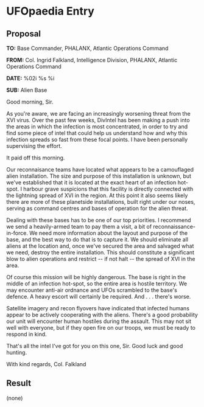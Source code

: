 # UFOpaedia Entry

## Proposal

**TO:** Base Commander, PHALANX, Atlantic Operations Command

**FROM:** Col. Ingrid Falkland, Intelligence Division, PHALANX, Atlantic
Operations Command

**DATE:** %02i %s %i

**SUB:** Alien Base

Good morning, Sir.

As you're aware, we are facing an increasingly worsening threat from the
XVI virus. Over the past few weeks, DivIntel has been making a push into
the areas in which the infection is most concentrated, in order to try
and find some piece of intel that could help us understand how and why
this infection spreads so fast from these focal points. I have been
personally supervising the effort.

It paid off this morning.

Our reconnaisance teams have located what appears to be a camouflaged
alien installation. The size and purpose of this installation is
unknown, but we've established that it is located at the exact heart of
an infection hot-spot. I harbour grave suspicions that this facility is
directly connected with the lightning spread of XVI in the region. At
this point it also seems likely there are more of these planetside
installations, built right under our noses, serving as command centres
and bases of operation for the alien threat.

Dealing with these bases has to be one of our top priorities. I
recommend we send a heavily-armed team to pay them a visit, a bit of
reconnaissance-in-force. We need more information about the layout and
purpose of the base, and the best way to do that is to capture it. We
should eliminate all aliens at the location and, once we've secured the
area and salvaged what we need, destroy the entire installation. This
should constitute a significant blow to alien operations and restrict --
if not halt -- the spread of XVI in the area.

Of course this mission will be highly dangerous. The base is right in
the middle of an infection hot-spot, so the entire area is hostile
territory. We may encounter anti-air ordnance and UFOs scrambled to the
base's defence. A heavy escort will certainly be required. And . . .
there's worse.

Satellite imagery and recon flyovers have indicated that infected humans
appear to be actively cooperating with the aliens. There's a good
probability our unit will encounter human hostiles during the assault.
This may not sit well with everyone, but if they open fire on our
troops, we must be ready to respond in kind.

That's all the intel I've got for you on this one, Sir. Good luck and
good hunting.

With kind regards, Col. Falkland

## Result

(none)